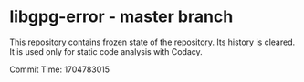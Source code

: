 # libgpg-error - master branch

This repository contains frozen state of the repository.
Its history is cleared. It is used only for static code
analysis with Codacy.

Commit Time: 1704783015